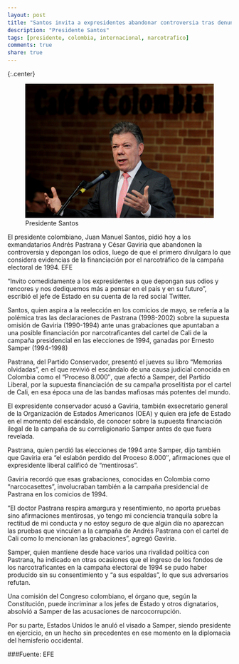 ```yaml
---
layout: post
title: "Santos invita a expresidentes abandonar controversia tras denuncias de narcotráfico"
description: "Presidente Santos"
tags: [presidente, colombia, internacional, narcotrafico]
comments: true
share: true
---
```

{:.center}
<figure>

<img src="/images/juan-manuel-santos-640.jpg" alt=""/>
<figcaption>Presidente Santos</figcaption>
</figure>



El presidente colombiano, Juan Manuel Santos, pidió hoy a los exmandatarios Andrés Pastrana y César Gaviria que abandonen la controversia y depongan los odios, luego de que el primero divulgara lo que considera evidencias de la financiación por el narcotráfico de la campaña electoral de 1994. EFE

“Invito comedidamente a los expresidentes a que depongan sus odios y rencores y nos dediquemos más a pensar en el país y en su futuro”, escribió el jefe de Estado en su cuenta de la red social Twitter.

Santos, quien aspira a la reelección en los comicios de mayo, se refería a la polémica tras las declaraciones de Pastrana (1998-2002) sobre la supuesta omisión de Gaviria (1990-1994) ante unas grabaciones que apuntaban a una posible financiación por narcotraficantes del cartel de Cali de la campaña presidencial en las elecciones de 1994, ganadas por Ernesto Samper (1994-1998)

Pastrana, del Partido Conservador, presentó el jueves su libro “Memorias olvidadas”, en el que revivió el escándalo de una causa judicial conocida en Colombia como el “Proceso 8.000″, que afectó a Samper, del Partido Liberal, por la supuesta financiación de su campaña proselitista por el cartel de Cali, en esa época una de las bandas mafiosas más potentes del mundo.

El expresidente conservador acusó a Gaviria, también exsecretario general de la Organización de Estados Americanos (OEA) y quien era jefe de Estado en el momento del escándalo, de conocer sobre la supuesta financiación ilegal de la campaña de su correligionario Samper antes de que fuera revelada.

Pastrana, quien perdió las elecciones de 1994 ante Samper, dijo también que Gaviria era “el eslabón perdido del Proceso 8.000″, afirmaciones que el expresidente liberal calificó de “mentirosas”.

Gaviria recordó que esas grabaciones, conocidas en Colombia como “narcocasettes”, involucraban también a la campaña presidencial de Pastrana en los comicios de 1994.

“El doctor Pastrana respira amargura y resentimiento, no aporta pruebas sino afirmaciones mentirosas, yo tengo mi conciencia tranquila sobre la rectitud de mi conducta y no estoy seguro de que algún día no aparezcan las pruebas que vinculen a la campaña de Andrés Pastrana con el cartel de Cali como lo mencionan las grabaciones”, agregó Gaviria.

Samper, quien mantiene desde hace varios una rivalidad política con Pastrana, ha indicado en otras ocasiones que el ingreso de los fondos de los narcotraficantes en la campaña electoral de 1994 se pudo haber producido sin su consentimiento y “a sus espaldas”, lo que sus adversarios refutan.

Una comisión del Congreso colombiano, el órgano que, según la Constitución, puede incriminar a los jefes de Estado y otros dignatarios, absolvió a Samper de las acusaciones de narcocorrupción.

Por su parte, Estados Unidos le anuló el visado a Samper, siendo presidente en ejercicio, en un hecho sin precedentes en ese momento en la diplomacia del hemisferio occidental.

###Fuente: EFE